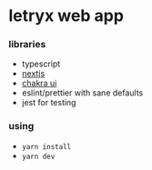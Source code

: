 # letryx web app

### libraries

- typescript
- [nextjs](https://nextjs.org/)
- [chakra ui](https://chakra-ui.com/)
- eslint/prettier with sane defaults
- jest for testing

### using

- `yarn install`
- `yarn dev`
